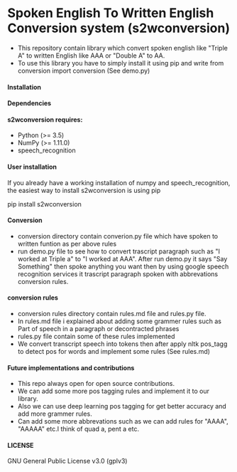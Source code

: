 # Spoken English To Written English Conversion system (s2wconversion)

* This repository contain library which convert spoken english like "Triple A" to written English like AAA or "Double A" to AA.
* To use this library you have to simply install it using pip and write from conversion import conversion (See demo.py)

#### Installation

#### Dependencies
#### s2wconversion requires:

* Python (>= 3.5)
* NumPy (>= 1.11.0)
* speech_recognition

#### User installation

If you already have a working installation of numpy and speech_recognition, the easiest way to install s2wconversion is using pip

pip install s2wconversion

#### Conversion 

* conversion directory contain converion.py file which have spoken to written funtion as per above rules
* run demo.py file to see how to convert trascript paragraph such as "I worked at Triple a" to "I worked at AAA". After run demo.py it    says "Say Something" then spoke anything you want then by using google speech recognition services it trascript paragraph spoken with abbrevations conversion rules.

#### conversion rules
* conversion rules directory contain rules.md file and rules.py file.
* In rules.md file i explained about adding some grammer rules such as Part of speech in a paragraph or decontracted phrases
* rules.py file contain some of these rules implemented
* We convert transcript speech into tokens then after apply nltk pos_tagg to detect pos for words and implement some rules
(See rules.md)

#### Future implementations and contributions
* This repo always open for open source contributions.
* We can add some more pos tagging rules and implement it to our library.
* Also we can use deep learning pos tagging for get better accuracy and add more grammer rules.
* Can add some more abbrevations such as we can add rules for "AAAA", "AAAAA" etc.I think of quad a, pent a etc.


#### LICENSE

GNU General Public License v3.0 (gplv3)
